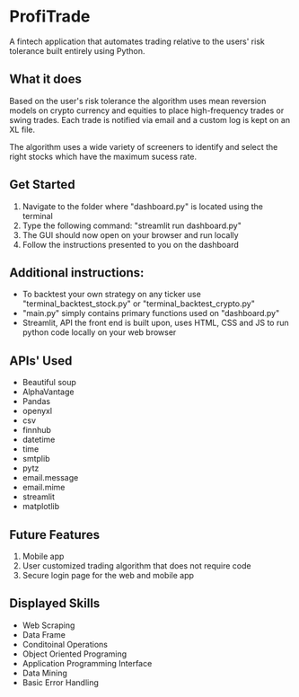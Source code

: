 # ProfiTrade
A fintech application that automates trading relative to the users' risk tolerance built entirely using Python.

## What it does
Based on the user's risk tolerance the algorithm uses mean reversion models on crypto currency and equities to place high-frequency trades or swing trades. Each trade is notified via email and a custom log is kept on an XL file.

The algorithm uses a wide variety of screeners to identify and select the right stocks which have the maximum sucess rate.

## Get Started
1. Navigate to the folder where "dashboard.py" is located using the terminal
2. Type the following command: "streamlit run dashboard.py"
3. The GUI should now open on your browser and run locally
4. Follow the instructions presented to you on the dashboard

## Additional instructions:
* To backtest your own strategy on any ticker use "terminal_backtest_stock.py" or "terminal_backtest_crypto.py"
* "main.py" simply contains primary functions used on "dashboard.py"
* Streamlit, API the front end is built upon, uses HTML, CSS and JS to run python code locally on your web browser

## APIs' Used
* Beautiful soup
* AlphaVantage
* Pandas
* openyxl
* csv
* finnhub
* datetime
* time
* smtplib
* pytz
* email.message
* email.mime
* streamlit
* matplotlib

## Future Features
1. Mobile app
2. User customized trading algorithm that does not require code
3. Secure login page for the web and mobile app

## Displayed Skills
* Web Scraping
* Data Frame
* Conditoinal Operations
* Object Oriented Programing
* Application Programming Interface
* Data Mining
* Basic Error Handling
